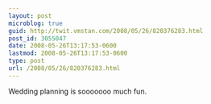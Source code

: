 ```yaml
---
layout: post
microblog: true
guid: http://twit.vmstan.com/2008/05/26/820376283.html
post_id: 3055047
date: 2008-05-26T13:17:53-0600
lastmod: 2008-05-26T13:17:53-0600
type: post
url: /2008/05/26/820376283.html
---
```

Wedding planning is sooooooo much fun.
